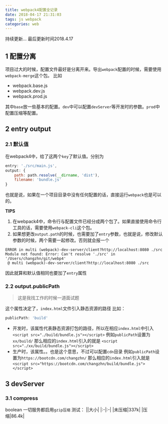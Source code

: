 ```yaml
---
title: webpack4配置全记录
date: 2018-04-17 21:31:03
tags: js webpack
categories: web
---
```


持续更新...
最后更新时间2018.4.17

## 1 配置分离
项目过大的时候，配置文件最好是分离开来。导出`webpack`配置的时候，需要使用`webpack-merge`这个包。
比如
- webpack.base.js
- webpack.dev.js
- webpack.prod.js

其中`base`放一些基本的配置。`dev`中可以配置`devServer`等开发时的参数。`prod`中配置压缩等配置。

## 2 entry output

### 2.1 默认值
在webpack4中，给了这两个`key`了默认值。分别为
``` js
entry: './src/main.js',
output: {
    path: path.resolve(__dirname, 'dist'),
    filename: 'bundle.js'
}
```
也就是说，如果在一个项目目录中没有任何配置的话，直接运行`webpack`也是可以的。

**TIPS**
1. 在webpack4中，命令行与配置文件已经分成两个包了。如果直接使用命令行工具的话，需要使用`webpack-cli`这个包。
2. 如果想更改`output.path`的时候，也需要加了`entry`参数，也就是说，修改默认参数的时候，两个需要一起修改。否则就会报一个
``` base
ERROR in multi (webpack)-dev-server/client?http://localhost:8080 ./src
Module not found: Error: Can't resolve './src' in '/Users/changzhn/git/webp4'
 @ multi (webpack)-dev-server/client?http://localhost:8080 ./src
```
因此就算和默认值相同也要加了`entry`属性

### 2.2 output.publicPath

> 这是我找工作的时候一道面试题

这个属性决定了，`index.html`文件引入静态资源的路径
比如：
``` js
publicPath: 'build'
```
- 开发时，该属性代表静态资源打包的路径，所以在相应`index.html`中引入`<script src="./build/bundle.js"></script>`
例如`publicPath`设置为 `xx/build/`
那么相应的`index.html`引入的就是 `<script src="./xx/build/bundle.js"></script>`
- 生产时，该属性。。也是这个意思，不过可以配置`cdn`目录
例如`publicPath`设置为`https://bootcdn.com/changzhn/`
那么相应的`index.html`引入就是`<script src="https://bootcdn.com/changzhn/build/bundle.js"></script>`

## 3 devServer

### 3.1 compress
boolean
一切服务都启用`gzip压缩`
测试：
||大小|
|:-|:-|
|未压缩|337k|
|压缩|86.4k|

